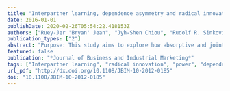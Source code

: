 ```yaml
---
title: "Interpartner learning, dependence asymmetry and radical innovation in customer-supplier relationships"
date: 2016-01-01
publishDate: 2020-02-26T05:54:22.418153Z
authors: ["Ruey-Jer 'Bryan' Jean", "Jyh-Shen Chiou", "Rudolf R. Sinkovics"]
publication_types: ["2"]
abstract: "Purpose: This study aims to explore how absorptive and joint learning can foster radical innovation. Furthermore, dependence asymmetry is investigated as a moderator of the effects of these factors on radical innovation. Radical innovation is an important source of any firm’s success. Yet, there has been a dearth of research in the literature on how different types of inter-partner learning cultivate the process of generating such innovation. Design/methodology/approach: The authors use a sample of 204 Taiwanese electronics suppliers to test the effects of joint learning and absorptive learning on radical innovation. The empirical analysis adopts a structural equations modeling approach. Findings: The authors find that a supplier’s joint learning has a stronger effect on radical innovation than its absorptive learning. However, when accounting for the moderating effect of dependence asymmetry, the analysis shows that absorptive learning does have a significant effect on radical innovation. The effect of joint learning on radical innovation is not moderated by the degree of dependence asymmetry. Practical Implications: This study broadens and deepens the understanding of how radical innovation by suppliers can be generated in customer–supplier relationships, and how this is shaped by the power-dependence structure. Originality/value: Inter-partner learning; radical innovation; power; dependence."
featured: false
publication: "*Journal of Business and Industrial Marketing*"
tags: ["Interpartner learning", "radical innovation", "power", "dependence", "Innovation", "Learning", "Value chain"]
url_pdf: "http://dx.doi.org/10.1108/JBIM-10-2012-0185"
doi: "10.1108/JBIM-10-2012-0185"
---
```



